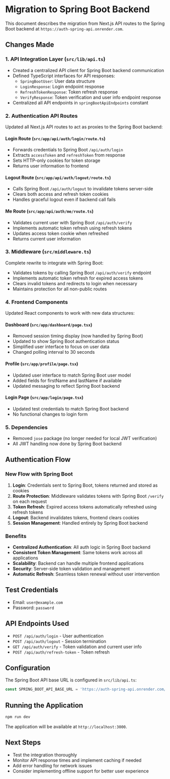 # Migration to Spring Boot Backend

This document describes the migration from Next.js API routes to the Spring Boot backend at `https://auth-spring-api.onrender.com`.

## Changes Made

### 1. API Integration Layer (`src/lib/api.ts`)
- Created a centralized API client for Spring Boot backend communication
- Defined TypeScript interfaces for API responses:
  - `SpringBootUser`: User data structure
  - `LoginResponse`: Login endpoint response
  - `RefreshTokenResponse`: Token refresh response
  - `VerifyResponse`: Token verification and user info endpoint response
- Centralized all API endpoints in `springBootApiEndpoints` constant

### 2. Authentication API Routes
Updated all Next.js API routes to act as proxies to the Spring Boot backend:

#### Login Route (`src/app/api/auth/login/route.ts`)
- Forwards credentials to Spring Boot `/api/auth/login`
- Extracts `accessToken` and `refreshToken` from response
- Sets HTTP-only cookies for token storage
- Returns user information to frontend

#### Logout Route (`src/app/api/auth/logout/route.ts`)
- Calls Spring Boot `/api/auth/logout` to invalidate tokens server-side
- Clears both access and refresh token cookies
- Handles graceful logout even if backend call fails

#### Me Route (`src/app/api/auth/me/route.ts`)
- Validates current user with Spring Boot `/api/auth/verify`
- Implements automatic token refresh using refresh tokens
- Updates access token cookie when refreshed
- Returns current user information

### 3. Middleware (`src/middleware.ts`)
Complete rewrite to integrate with Spring Boot:
- Validates tokens by calling Spring Boot `/api/auth/verify` endpoint
- Implements automatic token refresh for expired access tokens
- Clears invalid tokens and redirects to login when necessary
- Maintains protection for all non-public routes

### 4. Frontend Components
Updated React components to work with new data structures:

#### Dashboard (`src/app/dashboard/page.tsx`)
- Removed session timing display (now handled by Spring Boot)
- Updated to show Spring Boot authentication status
- Simplified user interface to focus on user data
- Changed polling interval to 30 seconds

#### Profile (`src/app/profile/page.tsx`)
- Updated user interface to match Spring Boot user model
- Added fields for firstName and lastName if available
- Updated messaging to reflect Spring Boot backend

#### Login Page (`src/app/login/page.tsx`)
- Updated test credentials to match Spring Boot backend
- No functional changes to login form

### 5. Dependencies
- Removed `jose` package (no longer needed for local JWT verification)
- All JWT handling now done by Spring Boot backend

## Authentication Flow

### New Flow with Spring Boot
1. **Login**: Credentials sent to Spring Boot, tokens returned and stored as cookies
2. **Route Protection**: Middleware validates tokens with Spring Boot `/verify` on each request  
3. **Token Refresh**: Expired access tokens automatically refreshed using refresh tokens
4. **Logout**: Backend invalidates tokens, frontend clears cookies
5. **Session Management**: Handled entirely by Spring Boot backend

### Benefits
- **Centralized Authentication**: All auth logic in Spring Boot backend
- **Consistent Token Management**: Same tokens work across all applications
- **Scalability**: Backend can handle multiple frontend applications
- **Security**: Server-side token validation and management
- **Automatic Refresh**: Seamless token renewal without user intervention

## Test Credentials
- Email: `user@example.com`  
- Password: `password`

## API Endpoints Used
- `POST /api/auth/login` - User authentication
- `POST /api/auth/logout` - Session termination  
- `GET /api/auth/verify` - Token validation and current user info
- `POST /api/auth/refresh-token` - Token refresh

## Configuration
The Spring Boot API base URL is configured in `src/lib/api.ts`:
```typescript
const SPRING_BOOT_API_BASE_URL = 'https://auth-spring-api.onrender.com/api';
```

## Running the Application
```bash
npm run dev
```
The application will be available at `http://localhost:3000`.

## Next Steps
- Test the integration thoroughly
- Monitor API response times and implement caching if needed
- Add error handling for network issues
- Consider implementing offline support for better user experience
